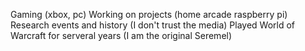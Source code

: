Gaming (xbox, pc)
Working on projects (home arcade raspberry pi)
Research events and history (I don't trust the media)
Played World of Warcraft for serveral years (I am the original Seremel)
